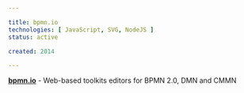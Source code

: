 ```yaml
---

title: bpmn.io
technologies: [ JavaScript, SVG, NodeJS ]
status: active

created: 2014

---
```



__[bpmn.io](https://bpmn.io/)__ - Web-based toolkits editors for BPMN 2.0, DMN and CMMN
